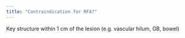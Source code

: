 ```yaml
---
title: "Contraindication for RFA?"
---
```

Key structure within 1 cm of the lesion (e.g. vascular hilum, GB, bowel)

